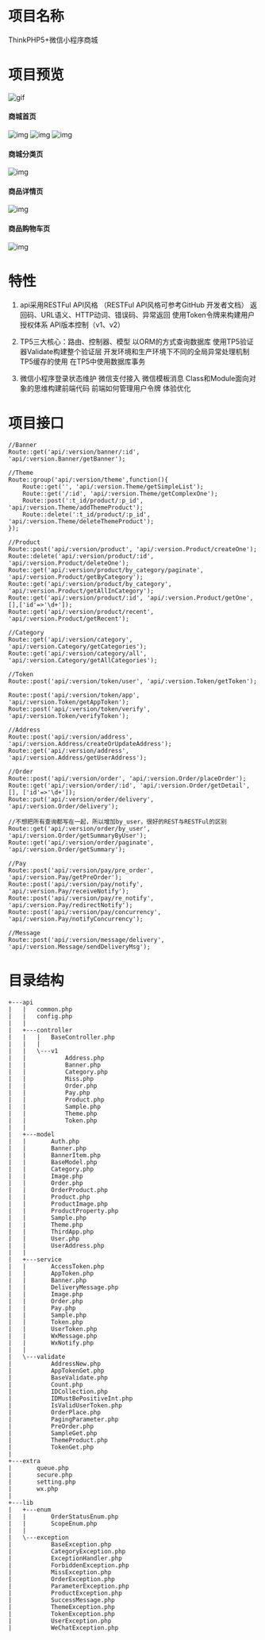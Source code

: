 # 项目名称
ThinkPHP5+微信小程序商城

# 项目预览
![gif](https://raw.githubusercontent.com/Vanvansama/MiniPrograms/master/PreviewImage/preview.gif)
#### 商城首页
![img](https://raw.githubusercontent.com/Vanvansama/MiniPrograms/master/PreviewImage/1.PNG)
![img](https://raw.githubusercontent.com/Vanvansama/MiniPrograms/master/PreviewImage/2.PNG)
![img](https://raw.githubusercontent.com/Vanvansama/MiniPrograms/master/PreviewImage/3.PNG)
#### 商城分类页
![img](https://raw.githubusercontent.com/Vanvansama/MiniPrograms/master/PreviewImage/4.PNG)
#### 商品详情页
![img](https://raw.githubusercontent.com/Vanvansama/MiniPrograms/master/PreviewImage/5.PNG)
#### 商品购物车页
![img](https://raw.githubusercontent.com/Vanvansama/MiniPrograms/master/PreviewImage/6.PNG)

# 特性
1.  api采用RESTFul API风格
（RESTFul API风格可参考GitHub 开发者文档）
返回码、URL语义、HTTP动词、错误码、异常返回
使用Token令牌来构建用户授权体系
API版本控制（v1、v2）

2.  TP5三大核心：路由、控制器、模型
以ORM的方式查询数据库
使用TP5验证器Validate构建整个验证层
开发环境和生产环境下不同的全局异常处理机制
TP5缓存的使用
在TP5中使用数据库事务

3.  微信小程序登录状态维护
微信支付接入
微信模板消息
Class和Module面向对象的思维构建前端代码
前端如何管理用户令牌
体验优化

# 项目接口
~~~
//Banner
Route::get('api/:version/banner/:id', 'api/:version.Banner/getBanner');

//Theme
Route::group('api/:version/theme',function(){
    Route::get('', 'api/:version.Theme/getSimpleList');
    Route::get('/:id', 'api/:version.Theme/getComplexOne');
    Route::post(':t_id/product/:p_id', 'api/:version.Theme/addThemeProduct');
    Route::delete(':t_id/product/:p_id', 'api/:version.Theme/deleteThemeProduct');
});

//Product
Route::post('api/:version/product', 'api/:version.Product/createOne');
Route::delete('api/:version/product/:id', 'api/:version.Product/deleteOne');
Route::get('api/:version/product/by_category/paginate', 'api/:version.Product/getByCategory');
Route::get('api/:version/product/by_category', 'api/:version.Product/getAllInCategory');
Route::get('api/:version/product/:id', 'api/:version.Product/getOne',[],['id'=>'\d+']);
Route::get('api/:version/product/recent', 'api/:version.Product/getRecent');

//Category
Route::get('api/:version/category', 'api/:version.Category/getCategories'); 
Route::get('api/:version/category/all', 'api/:version.Category/getAllCategories');

//Token
Route::post('api/:version/token/user', 'api/:version.Token/getToken');

Route::post('api/:version/token/app', 'api/:version.Token/getAppToken');
Route::post('api/:version/token/verify', 'api/:version.Token/verifyToken');

//Address
Route::post('api/:version/address', 'api/:version.Address/createOrUpdateAddress');
Route::get('api/:version/address', 'api/:version.Address/getUserAddress');

//Order
Route::post('api/:version/order', 'api/:version.Order/placeOrder');
Route::get('api/:version/order/:id', 'api/:version.Order/getDetail',[], ['id'=>'\d+']);
Route::put('api/:version/order/delivery', 'api/:version.Order/delivery');

//不想把所有查询都写在一起，所以增加by_user，很好的REST与RESTFul的区别
Route::get('api/:version/order/by_user', 'api/:version.Order/getSummaryByUser');
Route::get('api/:version/order/paginate', 'api/:version.Order/getSummary');

//Pay
Route::post('api/:version/pay/pre_order', 'api/:version.Pay/getPreOrder');
Route::post('api/:version/pay/notify', 'api/:version.Pay/receiveNotify');
Route::post('api/:version/pay/re_notify', 'api/:version.Pay/redirectNotify');
Route::post('api/:version/pay/concurrency', 'api/:version.Pay/notifyConcurrency');

//Message
Route::post('api/:version/message/delivery', 'api/:version.Message/sendDeliveryMsg');
~~~

# 目录结构
~~~
+---api
|   |   common.php
|   |   config.php
|   |   
|   +---controller
|   |   |   BaseController.php
|   |   |   
|   |   \---v1
|   |           Address.php
|   |           Banner.php
|   |           Category.php
|   |           Miss.php
|   |           Order.php
|   |           Pay.php
|   |           Product.php
|   |           Sample.php
|   |           Theme.php
|   |           Token.php
|   |           
|   +---model
|   |       Auth.php
|   |       Banner.php
|   |       BannerItem.php
|   |       BaseModel.php
|   |       Category.php
|   |       Image.php
|   |       Order.php
|   |       OrderProduct.php
|   |       Product.php
|   |       ProductImage.php
|   |       ProductProperty.php
|   |       Sample.php
|   |       Theme.php
|   |       ThirdApp.php
|   |       User.php
|   |       UserAddress.php
|   |       
|   +---service
|   |       AccessToken.php
|   |       AppToken.php
|   |       Banner.php
|   |       DeliveryMessage.php
|   |       Image.php
|   |       Order.php
|   |       Pay.php
|   |       Sample.php
|   |       Token.php
|   |       UserToken.php
|   |       WxMessage.php
|   |       WxNotify.php
|   |       
|   \---validate
|           AddressNew.php
|           AppTokenGet.php
|           BaseValidate.php
|           Count.php
|           IDCollection.php
|           IDMustBePositiveInt.php
|           IsValidUserToken.php
|           OrderPlace.php
|           PagingParameter.php
|           PreOrder.php
|           SampleGet.php
|           ThemeProduct.php
|           TokenGet.php
|           
+---extra
|       queue.php
|       secure.php
|       setting.php
|       wx.php
|               
+---lib
|   +---enum
|   |       OrderStatusEnum.php
|   |       ScopeEnum.php
|   |       
|   \---exception
|           BaseException.php
|           CategoryException.php
|           ExceptionHandler.php
|           ForbiddenException.php
|           MissException.php
|           OrderException.php
|           ParameterException.php
|           ProductException.php
|           SuccessMessage.php
|           ThemeException.php
|           TokenException.php
|           UserException.php
|           WeChatException.php       
~~~
